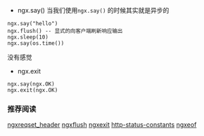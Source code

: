 - ngx.say()
当我们使用`ngx.say()` 的时候其实就是异步的

```
ngx.say("hello")
ngx.flush() -- 显式的向客户端刷新响应输出
ngx.sleep(10)
ngx.say(os.time())
```
没有感觉

- ngx.exit
```
ngx.say(ngx.OK)
ngx.exit(ngx.OK)
```

###  推荐阅读
[ngxreqset_header](https://github.com/openresty/lua-nginx-module#ngxreqset_header)
[ngxflush](https://github.com/openresty/lua-nginx-module#ngxflush)
[ngxexit](https://github.com/openresty/lua-nginx-module#ngxexit)
[http-status-constants](https://github.com/openresty/lua-nginx-module#http-status-constants)
[ngxeof](https://github.com/openresty/lua-nginx-module#ngxeof)






